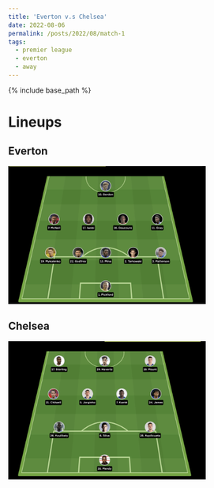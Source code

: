 ```yaml
---
title: 'Everton v.s Chelsea'
date: 2022-08-06
permalink: /posts/2022/08/match-1
tags:
  - premier league
  - everton
  - away
---
```


{% include base_path %}

# Lineups 

## Everton
<img src="../images/lineups/everton_gm1.png" alt="everton_lineup_gm1" width=400/>

## Chelsea
<img src="../images/lineups/chelsea_gm1.png" alt="chelsea_lineup_gm1" width=400/>

<!-- >                    Mendy       
>         Azpilicueta  Silva  Koulibaly   
>     James    Jorghino    Kante    Chilwell 
>           Sterling            Mount
>                     Havertz -->



